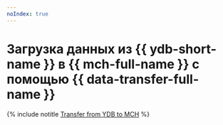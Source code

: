```yaml
---
noIndex: true
---
```


# Загрузка данных из {{ ydb-short-name }} в {{ mch-full-name }} с помощью {{ data-transfer-full-name }}

{% include notitle [Transfer from YDB to MCH](../../_tutorials/dataplatform/datatransfer/ydb-to-clickhouse.md) %}

